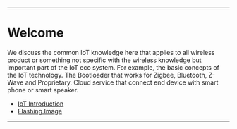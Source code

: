 ********
# Welcome

We discuss the common IoT knowledge here that applies to all wireless product or something not specific with the wireless knowledge but important part of the IoT eco system. For example, the basic concepts of the IoT technology. The Bootloader that works for Zigbee, Bluetooth, Z-Wave and Proprietary. Cloud service that connect end device with smart phone or smart speaker. 

* [IoT Introduction](IoT-Introduction)
* [Flashing Image](Flashing-Image)


********